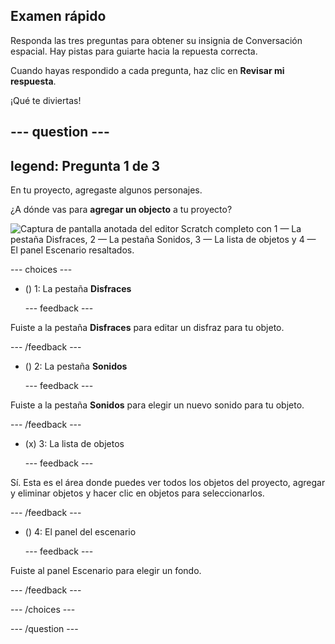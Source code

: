 ## Examen rápido

Responda las tres preguntas para obtener su insignia de Conversación espacial. Hay pistas para guiarte hacia la repuesta correcta.

Cuando hayas respondido a cada pregunta, haz clic en **Revisar mi respuesta**.

¡Qué te diviertas!

--- question ---
---
legend: Pregunta 1 de 3
---

En tu proyecto, agregaste algunos personajes.

¿A dónde vas para **agregar un objecto** a tu proyecto?

![Captura de pantalla anotada del editor Scratch completo con 1 — La pestaña Disfraces, 2 — La pestaña Sonidos, 3 — La lista de objetos y 4 — El panel Escenario resaltados.](images/question1.png)

--- choices ---

- () 1: La pestaña **Disfraces**

  --- feedback ---

Fuiste a la pestaña **Disfraces** para editar un disfraz para tu objeto.

  --- /feedback ---

- () 2: La pestaña **Sonidos**

  --- feedback ---

Fuiste a la pestaña **Sonidos** para elegir un nuevo sonido para tu objeto.

  --- /feedback ---

- (x) 3: La lista de objetos

  --- feedback ---

Sí. Esta es el área donde puedes ver todos los objetos del proyecto, agregar y eliminar objetos y hacer clic en objetos para seleccionarlos.

  --- /feedback ---

- () 4: El panel del escenario

  --- feedback ---

Fuiste al panel Escenario para elegir un fondo.

  --- /feedback ---

--- /choices ---

--- /question ---
